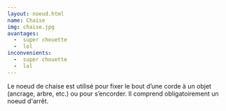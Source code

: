```yaml
---
layout: noeud.html
name: Chaise
img: chaise.jpg
avantages:
  -  super chouette
  -  lol
inconvenients:
  -  super chouette
  -  lol
---
```

Le noeud de chaise est utilisé pour fixer le bout d’une corde à un objet (ancrage, arbre, etc.) ou pour s’encorder.
Il comprend obligatoirement un noeud d'arrêt.
